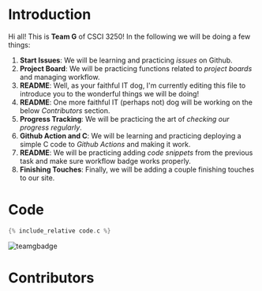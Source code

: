 # Introduction

Hi all! This is **Team G** of CSCI 3250! In the following we will be doing a few things:

1. **Start Issues**: We will be learning and practicing _issues_ on Github.
2. **Project Board**: We will be practicing functions related to _project boards_ and managing workflow.
3. **README**: Well, as your faithful IT dog, I'm currently editing this file to introduce you to the wonderful things we will be doing!
4. **README**: One more faithful IT (perhaps not) dog will be working on the below _Contributors_ section.
5. **Progress Tracking**: We will be practicing the art of _checking our progress regularly_.
6. **Github Action and C**: We will be learning and practicing deploying a simple C code to _Github Actions_ and making it work.
7. **README**: We will be practicing adding _code snippets_ from the previous task and make sure workflow badge works properly.
8. **Finishing Touches**: Finally, we will be adding a couple finishing touches to our site.

# Code

```c
{% include_relative code.c %}
```
![teamgbadge](https://github.com/csci3251-2020/project-team-g/workflows/teamgbadge/badge.svg)
# Contributors
